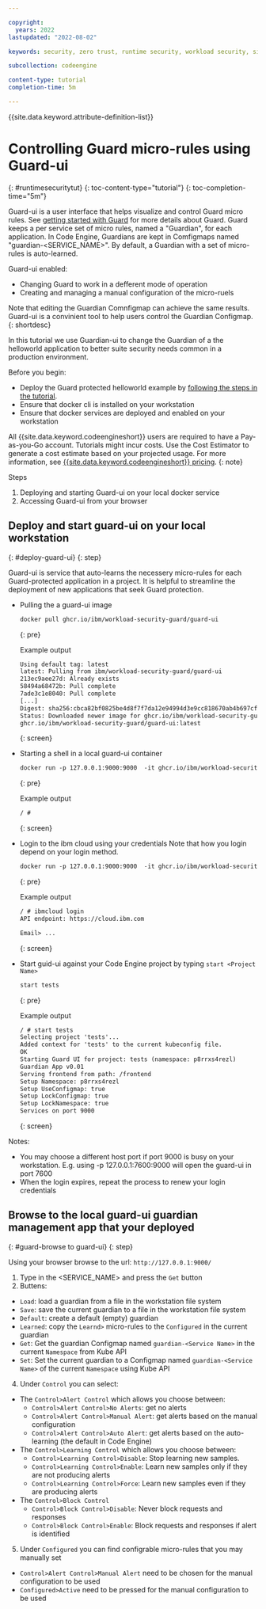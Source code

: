 ```yaml
---

copyright:
  years: 2022
lastupdated: "2022-08-02"

keywords: security, zero trust, runtime security, workload security, situational awareness, serverless security, Guard, code engine application security, code engine security

subcollection: codeengine

content-type: tutorial
completion-time: 5m 

---
```


{{site.data.keyword.attribute-definition-list}}

# Controlling Guard micro-rules using Guard-ui
{: #runtimesecuritytut}
{: toc-content-type="tutorial"}
{: toc-completion-time="5m"}

Guard-ui is a user interface that helps visualize and control Guard micro rules.  See [getting started with Guard](./getting-started-with-guard) for more details about Guard. 
Guard keeps a per service set of micro rules, named a "Guardian", for each application. 
In Code Engine, Guardians are kept in Comfigmaps named "guardian-<SERVICE_NAME>".
By default, a Guardian with a set of micro-rules is auto-learned. 

Guard-ui enabled:
 - Changing Guard to work in a defferent mode of operation
 - Creating and managing a manual configuration of the micro-ruels 
 
Note that editing the Guardian Comnfigmap can achieve the same results. 
Guard-ui is a convinient tool to help users control the Guardian Configmap.
{: shortdesc}

In this tutorial we use Guardian-ui to change the Guardian of a the helloworld application to better suite security needs common in a production environment.

Before you begin:

- Deploy the Guard protected helloworld example by  [following  the steps in the tutorial](./getting-started-with-guard).
- Ensure that docker cli is installed on your workstation
- Ensure that docker services are deployed and enabled on your workstation


All {{site.data.keyword.codeengineshort}} users are required to have a Pay-as-you-Go account. Tutorials might incur costs. Use the Cost Estimator to generate a cost estimate based on your projected usage. For more information, see [{{site.data.keyword.codeengineshort}} pricing](/docs/codeengine?topic=codeengine-pricing).
{: note}

Steps


1. Deploying and starting Guard-ui on your local docker service
2. Accessing Guard-ui from your browser

## Deploy and start guard-ui on your local workstation
{: #deploy-guard-ui}
{: step}

Guard-ui is service that auto-learns the necessery micro-rules for each Guard-protected application in a project. It is helpful to streamline the deployment of new applications that seek Guard protection.   

- Pulling the a guard-ui image

    ```txt
    docker pull ghcr.io/ibm/workload-security-guard/guard-ui
    ```
    {: pre}

    Example output

    ```txt
    Using default tag: latest
    latest: Pulling from ibm/workload-security-guard/guard-ui
    213ec9aee27d: Already exists 
    58494a68472b: Pull complete 
    7ade3c1e8040: Pull complete 
    [...]
    Digest: sha256:cbca82bf0825be4d8f7f7da12e94994d3e9cc818670ab4b697cf3c134ca65744
    Status: Downloaded newer image for ghcr.io/ibm/workload-security-guard/guard-ui:latest
    ghcr.io/ibm/workload-security-guard/guard-ui:latest
    ```
    {: screen}
    
- Starting a shell in a local guard-ui container 

    ```txt
    docker run -p 127.0.0.1:9000:9000  -it ghcr.io/ibm/workload-security-guard/guard-ui sh
    ```
    {: pre}

    Example output

    ```txt
    / # 
    ```
    {: screen}

- Login to the ibm cloud using your credentials
  Note that how you login depend on your login method.

    ```txt
    docker run -p 127.0.0.1:9000:9000  -it ghcr.io/ibm/workload-security-guard/guard-ui sh
    ```
    {: pre}

    Example output

    ```txt
    / # ibmcloud login
    API endpoint: https://cloud.ibm.com

    Email> ...
    ```
    {: screen}

- Start guid-ui against your Code Engine project by typing `start <Project Name>`

    ```txt
    start tests
    ```
    {: pre}

    Example output

    ```txt
    / # start tests
    Selecting project 'tests'...
    Added context for 'tests' to the current kubeconfig file.
    OK
    Starting Guard UI for project: tests (namespace: p8rrxs4rezl)
    Guardian App v0.01
    Serving frontend from path: /frontend
    Setup Namespace: p8rrxs4rezl
    Setup UseConfigmap: true
    Setup LockConfigmap: true
    Setup LockNamespace: true
    Services on port 9000
    ```
    {: screen}


Notes:
* You may choose a different host port if port 9000 is busy on your workstation. E.g. using -p 127.0.0.1:7600:9000 will open the guard-ui in port 7600
* When the login expires, repeat the process to renew your login credentials 


## Browse to the local guard-ui guardian management app that your deployed
{: #guard-browse to guard-ui}
{: step}

Using your browser browse to the url: `http://127.0.0.1:9000/`
1. Type in the <SERVICE_NAME> and press the `Get` button
2. Buttens:
  - `Load`: load a guardian from a file in the workstation file system
  - `Save`: save the current guardian to a file in the workstation file system
  - `Default`: create a default (empty) guardian
  - `Learned`: copy the `Learnd>` micro-rules to the `Configured` in the current guardian
  - `Get`: Get the guardian Configmap named `guardian-<Service Name>` in the current `Namespace` from Kube API
  - `Set`: Set the current guardian to a Configmap named `guardian-<Service Name>` of the current `Namespace` using Kube API
4. Under `Control` you can select:
  - The `Control>Alert Control` which allows you choose between:
    - `Control>Alert Control>No Alerts`: get no alerts
    - `Control>Alert Control>Manual Alert`: get alerts based on the manual configuration
    - `Control>Alert Control>Auto Alert`: get alerts based on the auto-learning (the default in Code Engine)
  - The `Control>Learning Control` which allows you choose between:
    - `Control>Learning Control>Disable`: Stop learning new samples.
    - `Control>Learning Control>Enable`: Learn new samples only if they are not producing alerts
    - `Control>Learning Control>Force`: Learn new samples even if they are producing alerts
  - The `Control>Block Control`
    - `Control>Block Control>Disable`: Never block requests and responses
    - `Control>Block Control>Enable`: Block requests and responses if alert is identified
5. Under `Configured` you can find configrable micro-rules that you may manually set
  - `Control>Alert Control>Manual Alert` need to be chosen for the manual configuration to be used
  - `Configured>Active` need to be pressed for the manual configuration to be used
 
    

